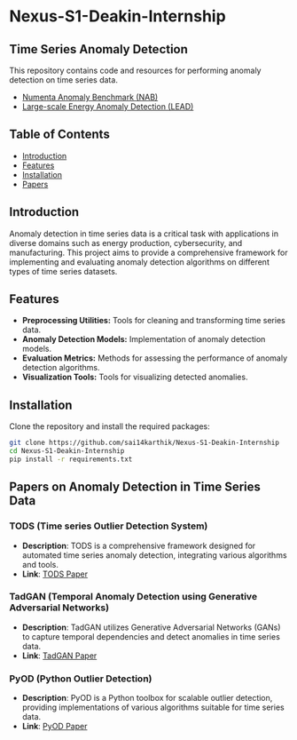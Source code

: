 # Nexus-S1-Deakin-Internship

## Time Series Anomaly Detection

This repository contains code and resources for performing anomaly detection on time series data.

- [Numenta Anomaly Benchmark (NAB)](https://www.kaggle.com/datasets/boltzmannbrain/nab)
- [Large-scale Energy Anomaly Detection (LEAD)](https://github.com/samy101/lead-dataset?tab=readme-ov-file)


## Table of Contents

- [Introduction](#introduction)
- [Features](#features)
- [Installation](#installation)
- [Papers](#papers)

## Introduction

Anomaly detection in time series data is a critical task with applications in diverse domains such as energy production, cybersecurity, and manufacturing. This project aims to provide a comprehensive framework for implementing and evaluating anomaly detection algorithms on different types of time series datasets.

## Features

- **Preprocessing Utilities:** Tools for cleaning and transforming time series data.
- **Anomaly Detection Models:** Implementation of anomaly detection models.
- **Evaluation Metrics:** Methods for assessing the performance of anomaly detection algorithms.
- **Visualization Tools:** Tools for visualizing detected anomalies.


## Installation

Clone the repository and install the required packages:

```bash
git clone https://github.com/sai14karthik/Nexus-S1-Deakin-Internship
cd Nexus-S1-Deakin-Internship
pip install -r requirements.txt
```

## Papers on Anomaly Detection in Time Series Data 

### TODS (Time series Outlier Detection System)
- **Description**: TODS is a comprehensive framework designed for automated time series anomaly detection, integrating various algorithms and tools.
- **Link**: [TODS Paper](https://arxiv.org/abs/2009.09822)

### TadGAN (Temporal Anomaly Detection using Generative Adversarial Networks)
- **Description**: TadGAN utilizes Generative Adversarial Networks (GANs) to capture temporal dependencies and detect anomalies in time series data.
- **Link**: [TadGAN Paper](https://arxiv.org/abs/2009.07769)

### PyOD (Python Outlier Detection)
- **Description**: PyOD is a Python toolbox for scalable outlier detection, providing implementations of various algorithms suitable for time series data.
- **Link**: [PyOD Paper](https://arxiv.org/abs/1901.01588)

